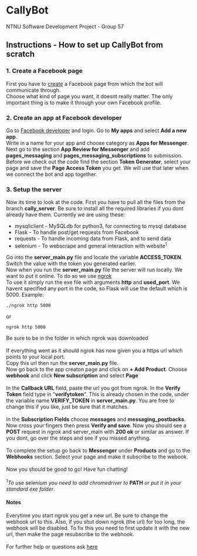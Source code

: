 # CallyBot
NTNU Software Development Project - Group 57
## Instructions - How to set up CallyBot from scratch 
### 1. Create a Facebook page
First you have to [create](https://www.facebook.com/pages/create/) a Facebook page from which the bot will communicate through.<br /> 
Choose what kind of page you want, it doesnt really matter. The only important thing is to make it through your own Facebook profile.
### 2. Create an app at Facebook developer
Go to [Facebook developer](https://developers.facebook.com/) and login. Go to **My apps** and select **Add a new app**.<br />
Write in a name for your app and choose category as **Apps for Messenger**.<br />
Next go to the section **App Review for Messenger** and add **pages_messaging** and **pages_messaging_subscriptions** to submission.<br />
Before we check out the code find the section **Token Generator**, select your page and save the **Page Access Token** you get. We will use that later when we connect the bot and app together.
### 3. Setup the server
Now its time to look at the code. First you have to pull all the files from the branch **cally_server**. Be sure to install all the required libraries if you dont already have them. Currently we are using these:
* mysqliclient - MySQLdb for python3, for connecting to mysql database
* Flask - To handle post/get requests from Facebook
* requests - To handle incoming data from Flask, and to send data
* selenium - To webscrape and general interaction with website<sup>1</sup>

Go into the **server_main.py** file and locate the variable **ACCESS_TOKEN**. Switch the value with the token you generated earlier.<br />
Now when you run the **server_main.py** file the server will run locally. We want to put it online. To do so we use [ngrok](https://ngrok.com/download)<br />
To use it simply run the exe file with arguments **http** and **used_port**. We havent specified any port in the code, so Flask will use the default which is 5000. Example:
```
./ngrok http 5000
```
or 
```
ngrok http 5000
```
Be sure to be in the folder in which ngrok was downloaded <br /><br />
If everything went as it should ngrok has now given you a https url which points to your local port.<br />
Copy this url then run the **server_main.py** file.<br />
Now go back to the app creaton page and click on **+ Add Product**. Choose **webhook** and click **New subscription** and select **Page**<br /><br />
In the **Callback URL** field, paste the url you got from ngrok. In the **Verify Token** field type in "**verifytoken**". This is already chosen in the code, under the variable name **VERIFY_TOKEN** in **server_main.py**. You are free to change this if you like, just be sure that it matches.<br /><br />
In the **Subscription Fields** choose **messages** and **messaging_postbacks**. <br />
Now cross your fingers then press **Verify and save**. Now you should see a **POST** request in ngrok and server_main with **200 ok** or similar as answer. If you dont, go over the steps and see if you missed anything. <br /><br />
To complete the setup go back to **Messenger** under **Products** and go to the **Webhooks** section. Select your page and make it subscribe to the webook. <br /><br />
Now you should be good to go! Have fun chatting! <br/><br />
<sup>1</sup>*To use selenium you need to add chromedriver to* __**PATH**__ *or put it in your standard exe folder*. 
#### Notes
Everytime you start ngrok you get a new url. Be sure to change the webhook url to this. Also, if you shut down ngrok (the url) for too long, the webhook will be disabled. To fix this you need to first update it with the new url, then make the page resubscribe to the webhook. <br /><br />
For further help or questions ask [here](https://github.com/halkver)

